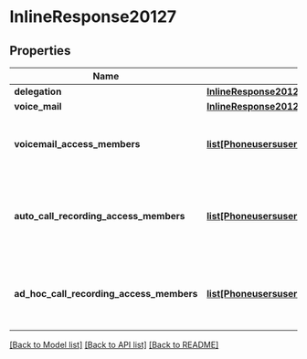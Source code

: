 # InlineResponse20127

## Properties
Name | Type | Description | Notes
------------ | ------------- | ------------- | -------------
**delegation** | [**InlineResponse20127Delegation**](InlineResponse20127Delegation.md) |  | [optional] 
**voice_mail** | [**InlineResponse20127VoiceMail**](InlineResponse20127VoiceMail.md) |  | [optional] 
**voicemail_access_members** | [**list[PhoneusersuserIdsettingssettingTypeVoicemailAccessMembers]**](PhoneusersuserIdsettingssettingTypeVoicemailAccessMembers.md) | The shared voicemail access member list. | [optional] 
**auto_call_recording_access_members** | [**list[PhoneusersuserIdsettingssettingTypeAutoCallRecordingAccessMembers1]**](PhoneusersuserIdsettingssettingTypeAutoCallRecordingAccessMembers1.md) | The shared automatic call recording access member list. | [optional] 
**ad_hoc_call_recording_access_members** | [**list[PhoneusersuserIdsettingssettingTypeAutoCallRecordingAccessMembers1]**](PhoneusersuserIdsettingssettingTypeAutoCallRecordingAccessMembers1.md) | The shared ad hoc call recording access member list. | [optional] 

[[Back to Model list]](../README.md#documentation-for-models) [[Back to API list]](../README.md#documentation-for-api-endpoints) [[Back to README]](../README.md)

